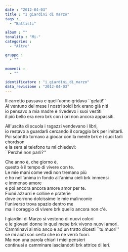 ```yaml
---
date : "2012-04-03"
title : "I giardini di marzo"
tags : 
  - "Battisti"

album : ""
tonalita : "Mi-"
categories : 
  - "Altre"

gruppo : 
  - ""

momenti : 
  - ""

identificatore : "i_giardini_di_marzo"
data_revisione : "2012-04-03"
---
```

  
  
Il carretto passava e quell'uomo gridava ``gelati!''   
Al ventuno del mese i nostri soldi brk erano già  niti   
io pensavo a mia madre e rivedevo i suoi vestiti   
il più bello era nero brk con i ori non ancora appassiti.  
  
  
  
All'uscita di scuola i ragazzi vendevano i libri,  
io restavo a guardarli cercando il coraggio brk per imitarli.  
Poi scontto tornavo a giocar con la mente brk e i suoi tarli   
chordson   
e la sera al telefono tu mi chiedevi:   
``Perché non parli?''   
  
  
Che anno è, che giorno è,  
questo è il tempo di vivere con te.  
Le mie mani come vedi non tremano più   
e ho nell'anima  in fondo all'anima cieli brk immensi   
e immenso amore   
e poi ancora ancora amore amor per te.   
Fiumi azzurri e colline e praterie   
dove corrono dolcissime le mie malinconie   
l'universo trova spazio dentro me   
ma il coraggio di vivere brk quello ancora non c'è.  
  
  
  
I giardini di Marzo si vestono di nuovi colori   
e le giovani donne in quel mese brk vivono nuovi amori.   
Camminavi al mio anco e ad un tratto dicesti ``tu muori''   
se mi aiuti son certa che io ne verrò fuori.   
Ma non una parola chiarì i miei pensieri   
continuai a camminare lasciandoti brk attrice di ieri.   
  
  
  

